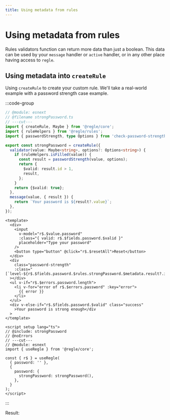 ```yaml
---
title: Using metadata from rules
---
```

<script setup>
import UsingMetadataCreateRule from '../parts/components/metadata/UsingMetadataCreateRule.vue';
</script>

# Using metadata from rules

Rules validators function can return more data than just a boolean. This data can be used by your `message` handler or `active` handler, or in any other place having access to `regle`.


## Using metadata into `createRule`

Using `createRule` to create your custom rule.
We'll take a real-world example with a password strength case example.


:::code-group

```ts twoslash include strongPassword [strongPassword.ts] 
// @module: esnext
// @filename strongPassword.ts
// ---cut---
import { createRule, Maybe } from '@regle/core';
import { ruleHelpers } from '@regle/rules';
import { passwordStrength, type Options } from 'check-password-strength';

export const strongPassword = createRule({
  validator(value: Maybe<string>, options?: Options<string>) {
    if (ruleHelpers.isFilled(value)) {
      const result = passwordStrength(value, options);
      return {
        $valid: result.id > 1,
        result,
      };
    }
    return {$valid: true};
  },
  message(value, { result }) {
    return `Your password is ${result?.value}`;
  },
});
```

``` vue twoslash [ComponentA.vue]
<template>
  <div>
    <input
      v-model="r$.$value.password"
      :class="{ valid: r$.$fields.password.$valid }"
      placeholder="Type your password"
    />
    <button type="button" @click="r$.$resetAll">Reset</button>
  </div>
  <div
    class="password-strength"
    :class="[`level-${r$.$fields.password.$rules.strongPassword.$metadata.result?.id}`]"
  ></div>
  <ul v-if="r$.$errors.password.length">
    <li v-for="error of r$.$errors.password" :key="error">
      {{ error }}
    </li>
  </ul>
  <div v-else-if="r$.$fields.password.$valid" class="success"
    >Your password is strong enough</div
  >
</template>

<script setup lang="ts">
// @include: strongPassword
// @noErrors
// ---cut---
// @module: esnext
import { useRegle } from '@regle/core';

const { r$ } = useRegle(
  { password: '' },
  {
    password: {
      strongPassword: strongPassword(),
    },
  }
);
</script>

```


:::

Result:

<UsingMetadataCreateRule />